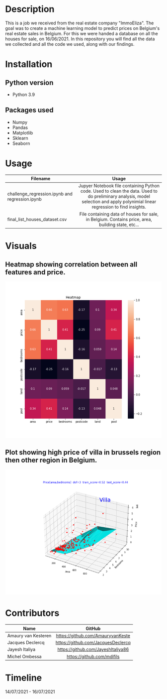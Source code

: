 # Description

This is a job we received from the real estate company "ImmoEliza".
The goal was to create a machine learning model to predict prices on Belgium's real estate sales in Belgium.
For this we were handed a database on all the houses for sale, on 16/06/2021.
In this repository you will find all the data we collected and all the code we used, along with our findings.


# Installation

## Python version

* Python 3.9


## Packages used

* Numpy
* Pandas
* Matplotlib
* Sklearn
* Seaborn

# Usage

|Filename                                       |Usage                                               |
|-----------------------------------------------|:--------------------------------------------------:|
|challenge_regression.ipynb and regression.ipynb|Jupyer Notebook file containing Python code. Used to clean the data. Used to do preliminary analysis, model selection and apply polynimial linear regression to find insights.      |
|final_list_houses_dataset.csv                  |File containing data of houses for sale, in Belgium. Contains price, area, building state, etc...  |


# Visuals

## Heatmap showing correlation between all features and price.
![Heatmap](./plots/heatmap.png)


## Plot showing high price of villa in brussels region then other region in Belgium.
![Villa](./plots/villa3.png)

# Contributors

|Name                 |GitHub                              |
|---------------------|:----------------------------------:|
|Amaury van Kesteren  |https://github.com/AmauryvanKeste   |
|Jacques Declercq     |https://github.com/JacquesDeclercq  |
|Jayesh Italiya       |https://github.com/JayeshItaliya86  |
|Michel Ombessa       |https://github.com/mdifils          |


# Timeline
14/07/2021 - 16/07/2021
